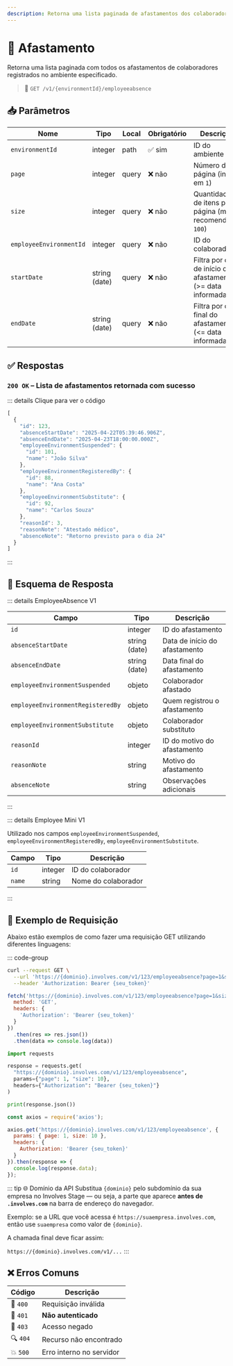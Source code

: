 ```yaml
---
description: Retorna uma lista paginada de afastamentos dos colaboradores.
---
```


# 📄 Afastamento

Retorna uma lista paginada com todos os afastamentos de colaboradores registrados no ambiente especificado.

> 🔗 `GET /v1/{environmentId}/employeeabsence`

## 📥 Parâmetros

| Nome                    | Tipo          | Local | Obrigatório | Descrição                                                    |
| ----------------------- | ------------- | ----- | ----------- | ------------------------------------------------------------ |
| `environmentId`         | integer       | path  | ✅ sim       | ID do ambiente                                               |
| `page`                  | integer       | query | ❌ não       | Número da página (inicia em `1`)                          |
| `size`                  | integer       | query | ❌ não       | Quantidade de itens por página (máx recomendado: `100`)          |
| `employeeEnvironmentId` | integer       | query | ❌ não       | ID do colaborador                                            |
| `startDate`             | string (date) | query | ❌ não       | Filtra por data de início do afastamento (>= data informada) |
| `endDate`               | string (date) | query | ❌ não       | Filtra por data final do afastamento (<= data informada)     |

## ✅ Respostas

### `200 OK` – Lista de afastamentos retornada com sucesso

::: details Clique para ver o código
```js
[
  {
    "id": 123,
    "absenceStartDate": "2025-04-22T05:39:46.906Z",
    "absenceEndDate": "2025-04-23T18:00:00.000Z",
    "employeeEnvironmentSuspended": {
      "id": 101,
      "name": "João Silva"
    },
    "employeeEnvironmentRegisteredBy": {
      "id": 88,
      "name": "Ana Costa"
    },
    "employeeEnvironmentSubstitute": {
      "id": 92,
      "name": "Carlos Souza"
    },
    "reasonId": 3,
    "reasonNote": "Atestado médico",
    "absenceNote": "Retorno previsto para o dia 24"
  }
]
```
:::

## 🧬 Esquema de Resposta

::: details EmployeeAbsence V1

| Campo                             | Tipo          | Descrição                     |
| --------------------------------- | ------------- | ----------------------------- |
| `id`                              | integer       | ID do afastamento             |
| `absenceStartDate`                | string (date) | Data de início do afastamento |
| `absenceEndDate`                  | string (date) | Data final do afastamento     |
| `employeeEnvironmentSuspended`    | objeto        | Colaborador afastado          |
| `employeeEnvironmentRegisteredBy` | objeto        | Quem registrou o afastamento  |
| `employeeEnvironmentSubstitute`   | objeto        | Colaborador substituto        |
| `reasonId`                        | integer       | ID do motivo do afastamento   |
| `reasonNote`                      | string        | Motivo do afastamento         |
| `absenceNote`                     | string        | Observações adicionais        |
::: 

::: details Employee Mini V1

Utilizado nos campos `employeeEnvironmentSuspended`, `employeeEnvironmentRegisteredBy`, `employeeEnvironmentSubstitute`.

| Campo  | Tipo    | Descrição           |
| ------ | ------- | ------------------- |
| `id`   | integer | ID do colaborador   |
| `name` | string  | Nome do colaborador |
::: 


## 📘 Exemplo de Requisição

Abaixo estão exemplos de como fazer uma requisição GET utilizando diferentes linguagens:

::: code-group

```bash [🟢 cURL]
curl --request GET \
  --url 'https://{dominio}.involves.com/v1/123/employeeabsence?page=1&size=10' \
  --header 'Authorization: Bearer {seu_token}'
```

```js [🟡 JavaScript]
fetch('https://{dominio}.involves.com/v1/123/employeeabsence?page=1&size=10', {
  method: 'GET',
  headers: {
    'Authorization': 'Bearer {seu_token}'
  }
})
  .then(res => res.json())
  .then(data => console.log(data))
```

```python [🔵 Python]
import requests

response = requests.get(
  "https://{dominio}.involves.com/v1/123/employeeabsence",
  params={"page": 1, "size": 10},
  headers={"Authorization": "Bearer {seu_token}"}
)

print(response.json())
```

```js [🟣 Node.js]
const axios = require('axios');

axios.get('https://{dominio}.involves.com/v1/123/employeeabsence', {
  params: { page: 1, size: 10 },
  headers: {
    Authorization: 'Bearer {seu_token}'
  }
}).then(response => {
  console.log(response.data);
});
```

::: tip 🌐 Domínio da API
Substitua `{dominio}` pelo subdomínio da sua empresa no Involves Stage — ou seja, a parte que aparece **antes de `.involves.com`** na barra de endereço do navegador.

Exemplo: se a URL que você acessa é `https://suaempresa.involves.com`, então use `suaempresa` como valor de `{dominio}`.

A chamada final deve ficar assim:

`https://{dominio}.involves.com/v1/...`
:::

## ❌ Erros Comuns

| Código | Descrição                     |
|--------|-------------------------------|
| 🔴 `400`  | Requisição inválida           |
| 🔐 `401`  | **Não autenticado**           |
| 🚫 `403`  | Acesso negado                 |
| 🔍 `404`  | Recurso não encontrado        |
| 💥 `500`  | Erro interno no servidor      |